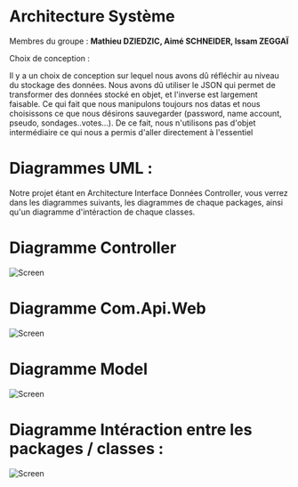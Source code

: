# Architecture Système 
Membres du groupe : **Mathieu DZIEDZIC, Aimé SCHNEIDER, Issam ZEGGAÏ**


Choix de conception :

Il y a un choix de conception sur lequel nous avons dû réfléchir au niveau du stockage des données.
Nous avons dû utiliser le JSON qui permet de transformer des données stocké en objet, et l'inverse est largement faisable.
Ce qui fait que nous manipulons toujours nos datas et nous choisissons ce que nous désirons sauvegarder (password, name account, pseudo, sondages..votes...).
De ce fait, nous n'utilisons pas d'objet intermédiaire ce qui nous a permis d'aller directement à l'essentiel

# Diagrammes UML :

Notre projet étant en Architecture Interface Données Controller, vous verrez dans les diagrammes suivants, les diagrammes de chaque packages, ainsi qu'un diagramme
d'intéraction de chaque classes.

# Diagramme Controller
![Screen](https://i.imgur.com/5sHOmEy.jpg)

# Diagramme Com.Api.Web
![Screen](https://i.imgur.com/ZJBqGFH.jpg)

# Diagramme Model
![Screen](https://i.imgur.com/BDbLcFr.jpg)


# Diagramme Intéraction entre les packages / classes :
![Screen](https://i.imgur.com/CvXN1An.jpg)
